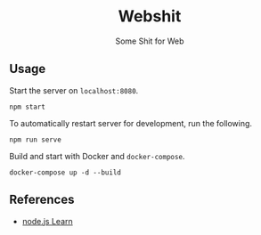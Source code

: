 <h1 align="center">
  Webshit
</h1>

<p align="center">
  Some Shit for Web
</p>

## Usage
Start the server on `localhost:8080`.

    npm start

To automatically restart server for development, run the following.

    npm run serve

Build and start with Docker and `docker-compose`.

    docker-compose up -d --build

## References
- [node.js Learn](https://nodejs.dev/learn)
